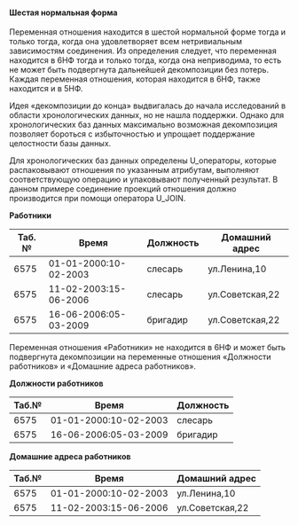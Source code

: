 #### Шестая нормальная форма

  
Переменная отношения находится в шестой нормальной форме тогда и только тогда, когда она удовлетворяет всем нетривиальным зависимостям соединения. Из определения следует, что переменная находится в 6НФ тогда и только тогда, когда она неприводима, то есть не может быть подвергнута дальнейшей декомпозиции без потерь. Каждая переменная отношения, которая находится в 6НФ, также находится и в 5НФ.  
  
Идея «декомпозиции до конца» выдвигалась до начала исследований в области хронологических данных, но не нашла поддержки. Однако для хронологических баз данных максимально возможная декомпозиция позволяет бороться с избыточностью и упрощает поддержание целостности базы данных.  
  
Для хронологических баз данных определены U\_операторы, которые распаковывают отношения по указанным атрибутам, выполняют соответствующую операцию и упаковывают полученный результат. В данном примере соединение проекций отношения должно производится при помощи оператора U\_JOIN.  
  
**Работники**  

| Таб.№ | Время | Должность | Домашний адрес |
| --- | --- | --- | --- |
| 6575 | 01-01-2000:10-02-2003 | слесарь | ул.Ленина,10 |
| 6575 | 11-02-2003:15-06-2006 | слесарь | ул.Советская,22 |
| 6575 | 16-06-2006:05-03-2009 | бригадир | ул.Советская,22 |

  
Переменная отношения «Работники» не находится в 6НФ и может быть подвергнута декомпозиции на переменные отношения «Должности работников» и «Домашние адреса работников».  
  
**Должности работников**  

| Таб.№ | Время | Должность |
| --- | --- | --- |
| 6575 | 01-01-2000:10-02-2003 | слесарь |
| 6575 | 16-06-2006:05-03-2009 | бригадир |

  
**Домашние адреса работников**  

| Таб.№ | Время | Домашний адрес |
| --- | --- | --- |
| 6575 | 01-01-2000:10-02-2003 | ул.Ленина,10 |
| 6575 | 11-02-2003:15-06-2006 | ул.Советская,22 |

  
